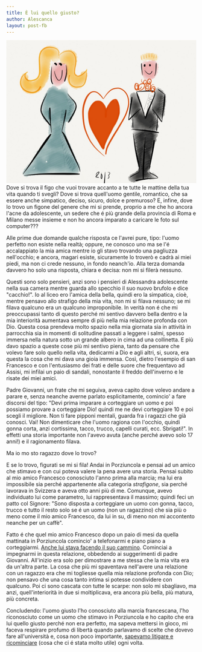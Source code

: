 ```yaml
---
title: È lui quello giusto?
author: Alescanca
layout: post-fb
---
```


<img src="/img/posts/lui-quello-giusto.jpg" width="520px">
<!-- INIZIO -->
Dove si trova il figo che vuoi trovare accanto a te tutte le mattine della tua vita quando ti svegli? Dove si trova quell'uomo gentile, romantico, che sa essere anche simpatico, deciso, sicuro, dolce e premuroso? 
<!-- FINE -->
E, infine, dove lo trovo un figone del genere che mi si prende, proprio a me che ho ancora l'acne da adolescente, un sedere che é più grande della provincia di Roma e Milano messe insieme e non ho ancora imparato a caricare le foto sul computer??? 

Alle prime due domande qualche risposta ce l'avrei pure, tipo: l'uomo perfetto non esiste nella realtà; oppure, ne conosco uno ma se l'é accalappiato la mia amica mentre io gli stavo trovando una pagliuzza nell'occhio; e ancora, magari esiste, sicuramente lo troverò e cadrà ai miei piedi, ma non ci crede nessuno, in fondo neanch'io. Alla terza domanda davvero ho solo una risposta, chiara e decisa: non mi si filerà nessuno.

Questi sono solo pensieri, anzi sono i pensieri di Alessandra adolescente nella sua camera mentre guarda allo specchio il suo nuovo brufolo e dice "cacchio!". Io al liceo ero l'amica della bella, quindi ero la simpatica, cioè, mentre pensavo allo strafigo della mia vita, non mi si filava nessuno; se mi filava qualcuno era un qualcuno improponibile. In verità non é che mi preoccupassi tanto di questo perché mi sentivo davvero bella dentro e la mia interiorità aumentava sempre di più nella mia relazione profonda con Dio. Questa cosa prendeva molto spazio nella mia giornata sia in attività in parrocchia sia in momenti di solitudine passati a leggere i salmi, spesso immersa nella natura sotto un grande albero in cima ad una collinetta. E più davo spazio a queste cose più mi sentivo piena, tanto da pensare che volevo fare solo quello nella vita, dedicarmi a Dio e agli altri, si, suora, era questa la cosa che mi dava una gioia immensa. Così, dietro l'esempio di san Francesco e con l'entusiasmo dei frati e delle suore che frequentavo ad Assisi, mi infilai un paio di sandali, nonostante il freddo dell'inverno e le risate dei miei amici.

Padre Giovanni, un frate che mi seguiva, aveva capito dove volevo andare a parare e, senza neanche averne parlato esplicitamente, comincio' a fare discorsi del tipo: "Devi prima imparare a corteggiare un uomo e poi possiamo provare a corteggiare Dio! quindi me ne devi corteggiare 10 e poi scegli il migliore. Non ti fare pipponi mentali, guarda fra i ragazzi che già conosci. Vai! Non dimenticare che l'uomo ragiona con l'occhio, quindi gonna corta, anzi cortissima, tacco, trucco, capelli curati, ecc. Sbrigati!".
In effetti una storia importante non l'avevo avuta (anche perché avevo solo 17 anni!) e il ragionamento filava.

Ma io mo sto ragazzo dove lo trovo?

E se lo trovo, figurati se mi si fila! Andai in Porziuncola e pensai ad un amico che stimavo e con cui poteva valere la pena avere una storia. Pensai subito al mio amico Francesco conosciuto l'anno prima alla marcia; ma lui era impossibile sia perché appartenente alla categoria *strafigone*, sia perché lavorava in Svizzera e aveva otto anni più di me. Comunque, avevo individuato lui come parametro, lui rappresentava il massimo; quindi feci un patto col Signore: "Sono disposta a corteggiare un uomo con gonna, tacco, trucco e tutto il resto solo se é un uomo (non un ragazzino) che sia più o meno come il mio amico Francesco, da lui in su, di meno non mi accontento neanche per un caffè".

Fatto é che quel mio amico Francesco dopo un paio di mesi da quella mattinata in Porziuncola comincio' a telefonarmi e piano piano a corteggiarmi. [Anche lui stava facendo il suo cammino](/2013/04/20/la-donna-della-mia-vita.html).
Cominciai a impegnarmi in questa relazione, obbedendo ai suggerimenti di padre Giovanni. All'inizio era solo per dimostrare a me stessa che la mia vita era da un'altra parte. La cosa che più mi spaventava nell'avere una relazione con un ragazzo era che mi togliesse quella mia relazione profonda con Dio; non pensavo che una cosa tanto intima si potesse condividere con qualcuno. Poi ci sono cascata con tutte le scarpe: non solo mi sbagliavo, ma anzi, quell'interiorità in due si moltiplicava, era ancora più bella, più matura, più concreta.

Concludendo: l'uomo giusto l'ho conosciuto alla marcia francescana, l'ho riconosciuto come un uomo che stimavo in Porziuncola e ho capito che era lui quello giusto perché non era perfetto, ma sapeva mettersi in gioco, mi faceva respirare profumo di libertà quando parlavamo di scelte che dovevo fare all'università e, cosa non poco importante, [sapevamo litigare e ricominciare](/2013/04/10/raggione-ciaveva.html) (cosa che ci é stata molto utile) ogni volta.

